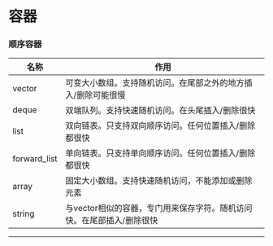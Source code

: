 # 容器

### 顺序容器

| 名称         | 作用                                                         |
| ------------ | ------------------------------------------------------------ |
| vector       | 可变大小数组。支持随机访问。在尾部之外的地方插入/删除可能很慢 |
| deque        | 双端队列。支持快速随机访问。在头尾插入/删除很快              |
| list         | 双向链表。只支持双向顺序访问。任何位置插入/删除都很快        |
| forward_list | 单向链表。只支持单向顺序访问。任何位置插入/删除都很快        |
| array        | 固定大小数组。支持快速随机访问，不能添加或删除元素           |
| string       | 与vector相似的容器，专门用来保存字符。随机访问快。在尾部插入/删除很快 |

------



